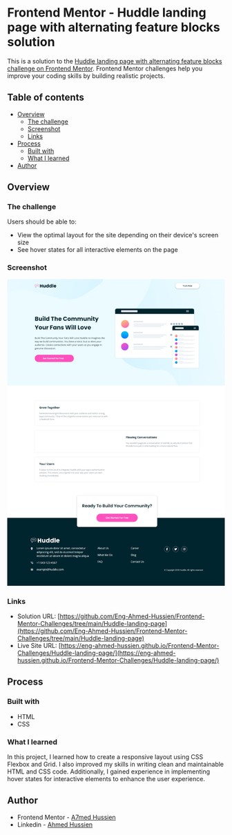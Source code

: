 # Frontend Mentor - Huddle landing page with alternating feature blocks solution

This is a solution to the [Huddle landing page with alternating feature blocks challenge on Frontend Mentor](https://www.frontendmentor.io/challenges/huddle-landing-page-with-alternating-feature-blocks-5ca5f5981e82137ec91a5100). Frontend Mentor challenges help you improve your coding skills by building realistic projects.

## Table of contents

- [Overview](#overview)
  - [The challenge](#the-challenge)
  - [Screenshot](#screenshot)
  - [Links](#links)
- [Process](#process)
  - [Built with](#built-with)
  - [What I learned](#what-i-learned)
- [Author](#author)

## Overview

### The challenge

Users should be able to:

- View the optimal layout for the site depending on their device's screen size
- See hover states for all interactive elements on the page

### Screenshot

![Screenshot](./assets/images/Screenshot.jpeg)

### Links

- Solution URL: [https://github.com/Eng-Ahmed-Hussien/Frontend-Mentor-Challenges/tree/main/Huddle-landing-page](https://github.com/Eng-Ahmed-Hussien/Frontend-Mentor-Challenges/tree/main/Huddle-landing-page)
- Live Site URL: [https://eng-ahmed-hussien.github.io/Frontend-Mentor-Challenges/Huddle-landing-page/](https://eng-ahmed-hussien.github.io/Frontend-Mentor-Challenges/Huddle-landing-page/)

## Process

### Built with

- HTML
- CSS

### What I learned

In this project, I learned how to create a responsive layout using CSS Flexbox and Grid. I also improved my skills in writing clean and maintainable HTML and CSS code. Additionally, I gained experience in implementing hover states for interactive elements to enhance the user experience.

## Author

- Frontend Mentor - [A7med Hussien](https://www.frontendmentor.io/profile/Eng-Ahmed-Hussien)
- Linkedin - [Ahmed Hussien](https://www.linkedin.com/in/ahmed-hussien-front-end-developer/)

